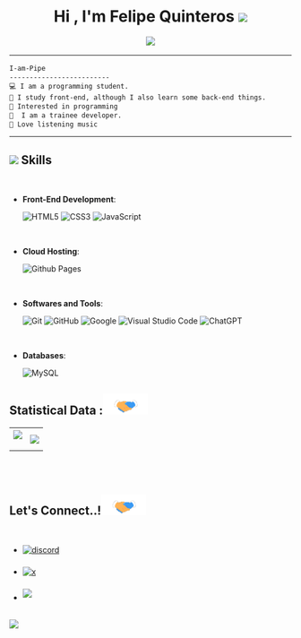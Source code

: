 <h1 align="center"><b>Hi , I'm Felipe Quinteros </b><img src="https://media.giphy.com/media/hvRJCLFzcasrR4ia7z/giphy.gif" width="35"></h1>
<p align="center">
  <a href="https://github.com/DenverCoder1/readme-typing-svg"><img src="https://readme-typing-svg.herokuapp.com?font=Time+New+Roman&color=cyan&size=25&center=true&vCenter=true&width=600&height=100&lines=Felipe+Quinteros..;++;Front-End+Developer,;Active+Learner/Researcher,;Love+to+learn+new+stuffs..<3"></a>
</p>



<hr>

```
I-am-Pipe
-------------------------
💻 I am a programming student.
🌱 I study front-end, although I also learn some back-end things.
🚩 Interested in programming
📍  I am a trainee developer.
🎵 Love listening music
```
<hr>

## <img src="https://media2.giphy.com/media/QssGEmpkyEOhBCb7e1/giphy.gif?cid=ecf05e47a0n3gi1bfqntqmob8g9aid1oyj2wr3ds3mg700bl&rid=giphy.gif" width ="25"><b> Skills</b>
<br>

<p align="center">

- **Front-End Development**:

   ![HTML5](https://img.shields.io/badge/HTML5%20-%23E34F26.svg?style=for-the-badge&logo=html5&logoColor=white)
   ![CSS3](https://img.shields.io/badge/CSS%20-%231572B6.svg?style=for-the-badge&logo=css3&logoColor=white)
   ![JavaScript](https://img.shields.io/badge/javascript-%23323330.svg?style=for-the-badge&logo=javascript&logoColor=%23F7DF1E)

<br>

- **Cloud Hosting**:

    ![Github Pages](https://img.shields.io/badge/GitHub%20Pages-%23327FC7.svg?style=for-the-badge&logo=github&logoColor=white)
    
<br>

- **Softwares and Tools**:

    ![Git](https://img.shields.io/badge/git-%23F05033.svg?style=for-the-badge&logo=git&logoColor=white)
    ![GitHub](https://img.shields.io/badge/github-%23121011.svg?style=for-the-badge&logo=github&logoColor=white)
    ![Google](https://img.shields.io/badge/google-%234285F4.svg?style=for-the-badge&logo=google&logoColor=white)
    ![Visual Studio Code](https://img.shields.io/badge/Visual%20Studio%20Code-0078d7.svg?style=for-the-badge&logo=visual-studio-code&logoColor=white)
    ![ChatGPT](https://img.shields.io/badge/chatGPT-74aa9c?style=for-the-badge&logo=openai&logoColor=white)
<br>

- **Databases**:

   ![MySQL](https://img.shields.io/badge/mysql-4479A1.svg?style=for-the-badge&logo=mysql&logoColor=white)

</p>

  <!--- stats (start) -->
## <b> Statistical Data :</b><img src="https://github.com/0xAbdulKhalid/0xAbdulKhalid/raw/main/assets/mdImages/handshake.gif" width ="80">
<table align="center">
<tr border="none">
<td width="50%" align="center">
  
  <img  align="center"  src="https://github-readme-stats.vercel.app/api?username=Pipe-Stack&theme=dark&show_icons=true&count_private=true" />
  <br></br>
</td>

<td width="50%" align="center">

  <img  align="center"  src="https://github-readme-stats.anuraghazra1.vercel.app/api/top-langs/?username=Pipe-Stack&theme=dark&hide_border=false&no-bg=true&no-frame=true&langs_count=10"/>
 
  </td>

</tr>
</table>
<!--- stats (end) -->

<br>
<br>

## <b> Let's Connect..!</b><img src="https://github.com/0xAbdulKhalid/0xAbdulKhalid/raw/main/assets/mdImages/handshake.gif" width ="80">
<br>
<div align='left'>

<ul>

<li>
<a href="" target="_blank">
<img src="https://img.shields.io/badge/discord:  __pipeeee__-%2300acee.svg?color=405DE6&style=for-the-badge&logo=discord&logoColor=white"alt=discord style ="margin-bottom: 5px;"/>
</a>
</li>

<br>

<li>
<a href="https://x.com/pipestackk" target="_blank">
<img src="https://img.shields.io/badge/x:  pipestackk-%2300acee.svg?color=030000&style=for-the-badge&logo=x&logoColor=white" alt=x style="margin-bottom: 5px;"/>
</a>
</li>

<br>

<li>
<a href="mailto:pipestackk@gmail.com" target="_blank">
<img src="https://img.shields.io/badge/gmail:  pipestackk-%23EA4335.svg?style=for-the-badge&logo=gmail&logoColor=white" t=mail style="margin-bottom: 5px;" />
</a>
</li>
	
</ul>
</div>

<br>
<img src="https://user-images.githubusercontent.com/73097560/115834477-dbab4500-a447-11eb-908a-139a6edaec5c.gif">
<br>
<br>
<br>

<div align='center'>

